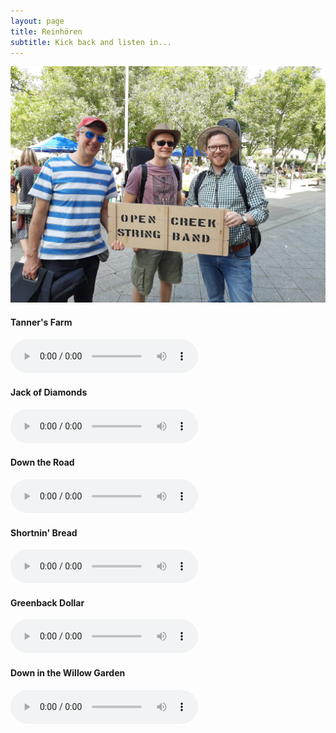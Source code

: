 ```yaml
---
layout: page
title: Reinhören
subtitle: Kick back and listen in...
---
```

![](/assets/img/notPlaying.jpeg)

#### Tanner's Farm
 <audio controls>
     <source src="/assets/mp3/tannersfarm.mp3" type="audio/mpeg">
</audio>

#### Jack of Diamonds
 <audio controls>
     <source src="/assets/mp3/jackofdiamonds.mp3" type="audio/mpeg">
</audio>

#### Down the Road
 <audio controls>
     <source src="/assets/mp3/downtheroad.mp3" type="audio/mpeg">
</audio>

#### Shortnin' Bread
 <audio controls>
     <source src="/assets/mp3/shortninbread.mp3" type="audio/mpeg">
</audio>

#### Greenback Dollar
 <audio controls>
     <source src="/assets/mp3/greenback_dollar.mp3" type="audio/mpeg">
</audio>

#### Down in the Willow Garden
 <audio controls>
     <source src="/assets/mp3/willogarden.mp3" type="audio/mpeg">
</audio>


